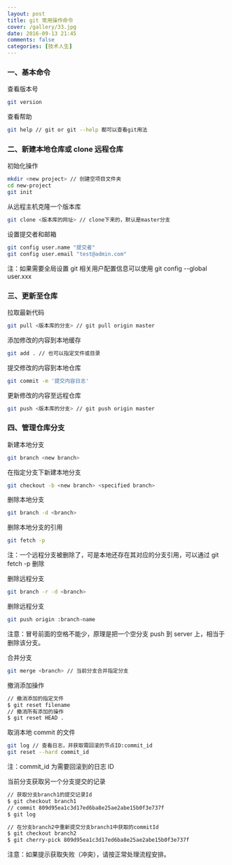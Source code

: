 ```yaml
---
layout: post
title: git 常用操作命令
cover: /gallery/33.jpg
date: 2016-09-13 21:45
comments: false
categories: [技术人生]
---
```


### 一、基本命令

查看版本号

```bash
git version
```

查看帮助

```bash
git help // git or git --help 都可以查看git用法
```

<!--more-->

### 二、新建本地仓库或 clone 远程仓库

初始化操作

```bash
mkdir <new project> // 创建空项目文件夹
cd new-project
git init
```

从远程主机克隆一个版本库

```bash
git clone <版本库的网址> // clone下来的，默认是master分支
```

设置提交者和邮箱

```bash
git config user.name "提交者"
git config user.email "test@admin.com"
```

注：如果需要全局设置 git 相关用户配置信息可以使用 git config --global user.xxx

### 三、更新至仓库

拉取最新代码

```bash
git pull <版本库的分支> // git pull origin master
```

添加修改的内容到本地缓存

```bash
git add . // 也可以指定文件或目录
```

提交修改的内容到本地仓库

```bash
git commit -m '提交内容日志'
```

更新修改的内容至远程仓库

```bash
git push <版本库的分支> // git push origin master
```

### 四、管理仓库分支

新建本地分支

```bash
git branch <new branch>
```

在指定分支下新建本地分支

```bash
git checkout -b <new branch> <specified branch>
```

删除本地分支

```bash
git branch -d <branch>
```

删除本地分支的引用

```bash
git fetch -p
```

注：一个远程分支被删除了，可是本地还存在其对应的分支引用，可以通过 git fetch -p 删除

删除远程分支

```bash
git branch -r -d <branch>
```

删除远程分支

```bash
git push origin :branch-name
```

注意：冒号前面的空格不能少，原理是把一个空分支 push 到 server 上，相当于删除该分支。

合并分支

```bash
git merge <branch> // 当前分支合并指定分支
```

撤消添加操作

```bash
// 撤消添加的指定文件
$ git reset filename
// 撤消所有添加的操作
$ git reset HEAD .
```

取消本地 commit 的文件

```bash
git log // 查看日志，并获取需回滚的节点ID:commit_id
git reset --hard commit_id
```

注：commit_id 为需要回滚到的日志 ID

当前分支获取另一个分支提交的记录

```bash
// 获取分支branch1的提交记录Id
$ git checkout branch1
// commit 809d95ea1c3d17ed6ba8e25ae2abe15b0f3e737f
$ git log

// 在分支branch2中重新提交分支branch1中获取的commitId
$ git checkout branch2
$ git cherry-pick 809d95ea1c3d17ed6ba8e25ae2abe15b0f3e737f
```

注意：如果提示获取失败（冲突），请按正常处理流程安排。

